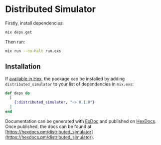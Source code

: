 # Distributed Simulator

Firstly, install dependencies:
```bash
mix deps.get
```

Then run:
```bash
mix run --no-halt run.exs
```

## Installation

If [available in Hex](https://hex.pm/docs/publish), the package can be installed
by adding `distributed_simulator` to your list of dependencies in `mix.exs`:

```elixir
def deps do
  [
    {:distributed_simulator, "~> 0.1.0"}
  ]
end
```

Documentation can be generated with [ExDoc](https://github.com/elixir-lang/ex_doc)
and published on [HexDocs](https://hexdocs.pm). Once published, the docs can
be found at [https://hexdocs.pm/distributed_simulator](https://hexdocs.pm/distributed_simulator).


